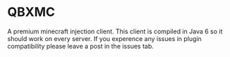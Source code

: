 # QBXMC
A premium minecraft injection client. This client is compiled in Java 6 so it should work on every server. If you experence any issues in plugin compatibility please leave a post in the issues tab.
